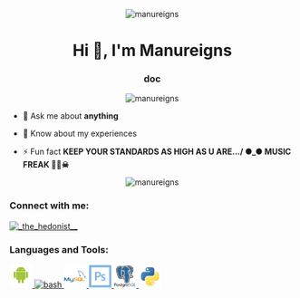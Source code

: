 <p align="middle"> <img src="https://upload.wikimedia.org/wikipedia/commons/2/20/Matrix_Digital_rain_banner.gif?1?username=manureigns&label=Profile%20views&color=0e75b6&style=flat" alt="manureigns" /> </p>

<h1 align="center">Hi 👋, I'm Manureigns</h1>
<h3 align="center">doc</h3>
<p align="middle"> <img src="https://gifimage.net/wp-content/uploads/2017/10/caleidoscopio-gif-8.gif?1?username=manureigns&label=Profile%20views&color=0e75b6&style=flat" alt="manureigns" /> </p>

- 💬 Ask me about **anything**

- 📄 Know about my experiences 

- ⚡ Fun fact **KEEP YOUR STANDARDS AS HIGH AS U ARE.../ ●_● MUSIC FREAK 🔸️🔹️☠**

<p align="middle"> <img src="https://giffiles.alphacoders.com/559/55914.gif?1?username=manureigns&label=Profile%20views&color=0e75b6&style=flat" alt="manureigns" /> </p>

<h3 align="left">Connect with me:</h3>
<p align="left">
<a href="https://instagram.com/_the_hedonist__" target="blank"><img align="center" src="https://raw.githubusercontent.com/rahuldkjain/github-profile-readme-generator/master/src/images/icons/Social/instagram.svg" alt="_the_hedonist__" height="30" width="40" /></a>
</p>

<h3 align="left">Languages and Tools:</h3>
<p align="left"> <a href="https://developer.android.com" target="_blank" rel="noreferrer"> <img src="https://raw.githubusercontent.com/devicons/devicon/master/icons/android/android-original-wordmark.svg" alt="android" width="40" height="40"/> </a> <a href="https://www.gnu.org/software/bash/" target="_blank" rel="noreferrer"> <img src="https://www.vectorlogo.zone/logos/gnu_bash/gnu_bash-icon.svg" alt="bash" width="40" height="40"/> </a> <a href="https://www.mysql.com/" target="_blank" rel="noreferrer"> <img src="https://raw.githubusercontent.com/devicons/devicon/master/icons/mysql/mysql-original-wordmark.svg" alt="mysql" width="40" height="40"/> </a> <a href="https://www.photoshop.com/en" target="_blank" rel="noreferrer"> <img src="https://raw.githubusercontent.com/devicons/devicon/master/icons/photoshop/photoshop-line.svg" alt="photoshop" width="40" height="40"/> </a> <a href="https://www.postgresql.org" target="_blank" rel="noreferrer"> <img src="https://raw.githubusercontent.com/devicons/devicon/master/icons/postgresql/postgresql-original-wordmark.svg" alt="postgresql" width="40" height="40"/> </a> <a href="https://www.python.org" target="_blank" rel="noreferrer"> <img src="https://raw.githubusercontent.com/devicons/devicon/master/icons/python/python-original.svg" alt="python" width="40" height="40"/> </a> </p>
